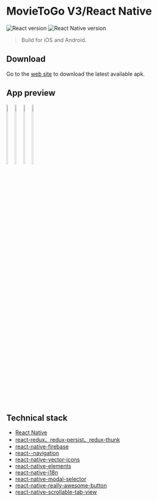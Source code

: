 # MovieToGo V3/React Native
![React version](https://img.shields.io/badge/react-16.8.3-green.svg)
![React Native version](https://img.shields.io/badge/react--native-0.59-blue.svg)
> Build for iOS and Android.

## Download
Go to the [web site](https://movietogoweb.herokuapp.com/) to download the latest available apk.

## App preview
<div style="display: inline-block;">
    <img width="20%" src="https://movietogoweb.herokuapp.com/img/screen1.png">
    <img width="20%" src="https://movietogoweb.herokuapp.com/img/screen2.png">
    <img width="20%" src="https://movietogoweb.herokuapp.com/img/screen3.png">
    <img width="20%" src="https://movietogoweb.herokuapp.com/img/screen4.png">
</div>

## Technical stack
- [React Native](https://facebook.github.io/react-native/)
- [react-redux、redux-persist、redux-thunk ](http://redux.js.org/)
- [react-native-firebase](https://github.com/invertase/react-native-firebase)
- [react--navigation](https://github.com/react-navigation/react-navigation)
- [react-native-vector-icons](https://github.com/oblador/react-native-vector-icons)
- [react-native-elements](https://github.com/react-native-training/react-native-elements)
- [react-native-i18n](https://github.com/AlexanderZaytsev/react-native-i18n)
- [react-native-modal-selector](https://github.com/peacechen/react-native-modal-selector)
- [react-native-really-awesome-button](https://github.com/rcaferati/react-native-really-awesome-button)
- [react-native-scrollable-tab-view](https://github.com/skv-headless/react-native-scrollable-tab-view)


